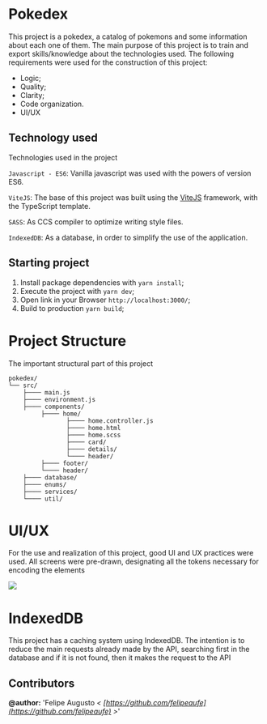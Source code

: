 # Pokedex

This project is a pokedex, a catalog of pokemons and some information about each one of them. The main purpose of this project is to train and export skills/knowledge about the technologies used. The following requirements were used for the construction of this project:

* Logic;
* Quality;
* Clarity;
* Code organization.
* UI/UX

## Technology used
Technologies used in the project

`Javascript - ES6`: Vanilla javascript was used with the powers of version ES6.

`ViteJS`: The base of this project was built using the [ViteJS](https://vitejs.dev/) framework, with the TypeScript template.

`SASS`: As CCS compiler to optimize writing style files.

`IndexedDB`: As a database, in order to simplify the use of the application.


## Starting project

1. Install package dependencies with `yarn install`;
2. Execute the project with `yarn dev`;
3. Open link in your Browser `http://localhost:3000/`;
4. Build to production `yarn build`;

# Project Structure

The important structural part of this project

```
pokedex/
└── src/
    ├──── main.js
    ├──── environment.js
    ├──── components/
         ├──── home/
                ├──── home.controller.js
                ├──── home.html
                ├──── home.scss
                ├──── card/
                ├──── details/
                └──── header/
         ├──── footer/
         └──── header/
    ├──── database/
    ├──── enums/
    ├──── services/
    └──── util/
```

# UI/UX

For the use and realization of this project, good UI and UX practices were used. All screens were pre-drawn, designating all the tokens necessary for encoding the elements

![](https://github.com/felipeaufe/noughts-and-crosses/blob/main/doc/print-home.png?raw=true)

# IndexedDB

This project has a caching system using IndexedDB. The intention is to reduce the main requests already made by the API, searching first in the database and if it is not found, then it makes the request to the API

## Contributors

**@author:** 'Felipe Augusto *< [https://github.com/felipeaufe](https://github.com/felipeaufe) >*'
